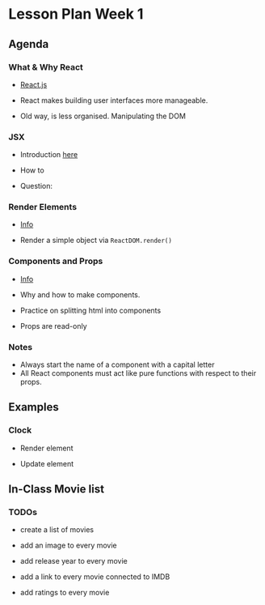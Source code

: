 # Lesson Plan Week 1

## Agenda

### What & Why React

- [React.js](https://reactjs.org/)

- React makes building user interfaces more manageable.
- Old way, is less organised. Manipulating the DOM

### JSX

- Introduction [here](https://reactjs.org/docs/introducing-jsx.html)

- How to

- Question: 

### Render Elements

- [Info](https://reactjs.org/docs/rendering-elements.html)

- Render a simple object via ```ReactDOM.render()```

### Components and Props

- [Info](https://reactjs.org/docs/components-and-props.html)

- Why and how to make components.
- Practice on splitting html into components
- Props are read-only

### Notes

- Always start the name of a component with a capital letter
- All React components must act like pure functions with respect to their props.

## Examples

### Clock

- Render element

- Update element


## In-Class Movie list

### TODOs

- create a list of movies

- add an image to every movie

- add release year to every movie

- add a link to every movie connected to IMDB

- add ratings to every movie
